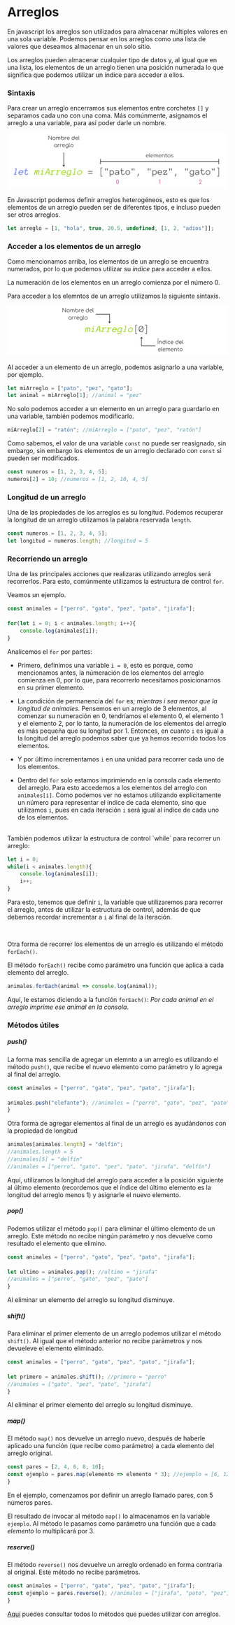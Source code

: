 # Arreglos

En javascript los arreglos son utilizados para almacenar múltiples valores en una sola variable. Podemos pensar en los arreglos como una lista de valores que deseamos almacenar en un solo sitio.

Los arreglos pueden almacenar cualquier tipo de datos y, al igual que en una lista, los elementos de un arreglo tienen una posición numerada lo que significa que podemos utilizar un índice para acceder a ellos.

### Sintaxis
Para crear un arreglo encerramos sus elementos entre corchetes `[]` y separamos cada uno con una coma. Más comúnmente, asignamos el arreglo a una variable, para así poder darle un nombre.

<p align="center">
    <img src="./img/js/arreglos.png">
</p>

En Javascript podemos definir arreglos heterogéneos, esto es que los elementos de un arreglo pueden ser de diferentes tipos, e incluso pueden ser otros arreglos.

```javascript
let arreglo = [1, "hola", true, 20.5, undefined, [1, 2, "adios"]];
```

### Acceder a los elementos de un arreglo
Como mencionamos arriba, los elementos de un arreglo se encuentra numerados, por lo que podemos utilizar su *índice* para acceder a ellos.

La numeración de los elementos en un arreglo comienza por el número 0.

Para acceder a los elemntos de un arreglo utilizamos la siguiente sintaxis.

<p align="center">
    <img src="./img/js/arreglos2.png">
</p>

Al acceder a un elemento de un arreglo, podemos asignarlo a una variable, por ejemplo.

```javascript
let miArreglo = ["pato", "pez", "gato"];
let animal = miArreglo[1]; //animal = "pez"
```

No solo podemos acceder a un elemento en un arreglo para guardarlo en una variable, también podemos modificarlo.

```javascript
miArreglo[2] = "ratón"; //miArreglo = ["pato", "pez", "ratón"]
```
Como sabemos, el valor de una variable `const` no puede ser reasignado, sin embargo, sin embargo los elementos de un arreglo declarado con `const` si pueden ser modificados.

```javascript
const numeros = [1, 2, 3, 4, 5];
numeros[2] = 10; //numeros = [1, 2, 10, 4, 5]
```

### Longitud de un arreglo
Una de las propiedades de los arreglos es su longitud. Podemos recuperar la longitud de un arreglo utilizamos la palabra reservada `length`.

```javascript
const numeros = [1, 2, 3, 4, 5];
let longitud = numeros.length; //longitud = 5
```

### Recorriendo un arreglo
Una de las principales acciones que realizaras utilizando arreglos será recorrerlos. Para esto, comúnmente utilizamos la estructura de control `for`.

Veamos un ejemplo.

```javascript
const animales = ["perro", "gato", "pez", "pato", "jirafa"];

for(let i = 0; i < animales.length; i++){
    console.log(animales[i]);
}
```

Analicemos el `for` por partes:
* Primero, definimos una variable `i = 0`, esto es porque, como mencionamos antes, la númeración de los elementos del arreglo comienza en 0, por lo que, para recorrerlo necesitamos posicionarnos en su primer elemento.

* La condición de permanencia del `for` es; *mientras i sea menor que la longitud de animales*. Pensemos en un arreglo de 3 elementos, al comenzar su numeración en 0, tendríamos el elemento 0, el elemento 1 y el elemento 2, por lo tanto, la numeración de los elementos del arreglo es más pequeña que su longitud por 1. Entonces, en cuanto `i` es igual a la longitud del arreglo podemos saber que ya hemos recorrido todos los elementos.

* Y por último incrementamos `i` en una unidad para recorrer cada uno de los elementos.

* Dentro del `for` solo estamos imprimiendo en la consola cada elemento del arreglo. Para esto accedemos a los elementos del arreglo con `animales[i]`. Como podemos ver no estamos utilizando explícitamente un número para representar el índice de cada elemento, sino que utilizamos `i`, pues en cada iteración `i` será igual al índice de cada uno de los elementos.

<br>
También podemos utilizar la estructura de control `while` para recorrer un arreglo:

```javascript
let i = 0;
while(i < animales.length){
    console.log(animales[i]);
    i++;
}
```
Para esto, tenemos que definir `i`, la variable que utilizaremos para recorrer el arreglo, antes de utilizar la estructura de control, además de que debemos recordar incrementar a `i` al final de la iteración.

<br>

Otra forma de recorrer los elementos de un arreglo es utilizando el método `forEach()`.

El método `forEach()` recibe como parámetro una función que aplica a cada elemento del arreglo.

```javascript
animales.forEach(animal => console.log(animal));
```

Aquí, le estamos diciendo a la función `forEach()`: *Por cada animal en el arreglo imprime ese animal en la consola*.

### Métodos útiles

##### push()
La forma mas sencilla de agregar un elemnto a un arreglo es utilizando el método `push()`, que recibe el nuevo elemento como parámetro y lo agrega al final del arreglo.

```javascript
const animales = ["perro", "gato", "pez", "pato", "jirafa"];

animales.push("elefante"); //animales = ["perro", "gato", "pez", "pato", "jirafa", "elefante"]
}
```

Otra forma de agregar elementos al final de un arreglo es ayudándonos con la propiedad de longitud

```javascript
animales[animales.length] = "delfín";
//animales.length = 5
//animales[5] = "delfín"
//animales = ["perro", "gato", "pez", "pato", "jirafa", "delfín"]
```
Aquí, utilizamos la longitud del arreglo para acceder a la posición siguiente al último elemento (recordemos que el índice del último elemento es la longitud del arreglo menos 1) y asignarle el nuevo elemento.

##### pop()
Podemos utilizar el método `pop()` para eliminar el último elemento de un arreglo. Este método no recibe ningún parámetro y nos devuelve como resultado el elemento que elimino.

```javascript
const animales = ["perro", "gato", "pez", "pato", "jirafa"];

let ultimo = animales.pop(); //ultimo = "jirafa"
//animales = ["perro", "gato", "pez", "pato"]
}
```

Al eliminar un elemento del arreglo su longitud disminuye.

##### shift()
Para eliminar el primer elemento de un arreglo podemos utilizar el método `shift()`. Al igual que el método anterior no recibe parámetros y nos devueleve el elemento eliminado.

```javascript
const animales = ["perro", "gato", "pez", "pato", "jirafa"];

let primero = animales.shift(); //primero = "perro"
//animales = ["gato", "pez", "pato", "jirafa"]
}
```

Al eliminar el primer elemento del arreglo su longitud disminuye.

##### map()
El método `map()` nos devuelve un arreglo nuevo, después de haberle aplicado una función (que recibe como parámetro) a cada elemento del arreglo original.

```javascript
const pares = [2, 4, 6, 8, 10];
const ejemplo = pares.map(elemento => elemento * 3); //ejemplo = [6, 12, 18, 24, 30];
}
```

En el ejemplo, comenzamos por definir un arreglo llamado pares, con 5 números pares.

El resultado de invocar al método `map()` lo almacenamos en la variable `ejemplo`. Al método le pasamos como parámetro una función que a cada *elemento* lo multiplicará por 3.

##### reserve()
El método `reverse()` nos devuelve un arreglo ordenado en forma contraria al original. Este método no recibe parámetros.

```javascript
const animales = ["perro", "gato", "pez", "pato", "jirafa"];
const ejemplo = pares.reverse(); //animales = ["jirafa", "pato", "pez", "gato", "perro"]
}
```

[Aquí](https://developer.mozilla.org/en-US/docs/Web/JavaScript/Reference/Global_Objects/Array) puedes consultar todos lo métodos que puedes utilizar con arreglos.
